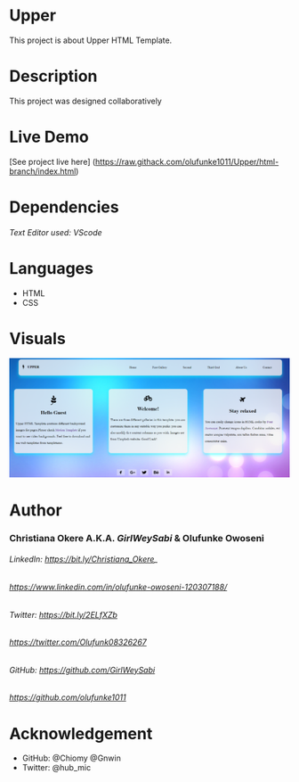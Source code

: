 # Upper
This project is about Upper HTML Template.

# Description
This project was designed collaboratively

# Live Demo
[See project live here] (https://raw.githack.com/olufunke1011/Upper/html-branch/index.html)

# Dependencies
###### Text Editor used: VScode

# Languages
* HTML
* CSS

# Visuals
![Display _of_Group_Project](/GroupProject3.PNG "Display")

# Author 
### Christiana Okere A.K.A. _GirlWeySabi_ & Olufunke Owoseni

###### LinkedIn: https://bit.ly/Christiana_Okere_
###### https://www.linkedin.com/in/olufunke-owoseni-120307188/

###### Twitter: https://bit.ly/2ELfXZb
###### https://twitter.com/Olufunk08326267

###### GitHub: https://github.com/GirlWeySabi
###### https://github.com/olufunke1011

# Acknowledgement
* GitHub: @Chiomy @Gnwin
* Twitter: @hub_mic




